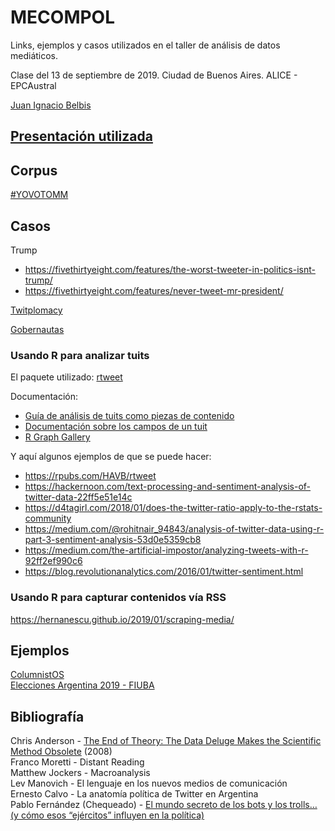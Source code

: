 # MECOMPOL
Links, ejemplos y casos utilizados en el taller de análisis de datos mediáticos.

Clase del 13 de septiembre de 2019. Ciudad de Buenos Aires. ALICE - EPCAustral  

[Juan Ignacio Belbis](http://twitter.com/juanibelbis)  

## [Presentación utilizada](https://drive.google.com/file/d/1GWXOPwI-h4dGcLodRQAmzcbpLCvDZP0w/view?usp=sharing)

## Corpus
[#YOVOTOMM](https://drive.google.com/file/d/1bVqQ7vGj9vsqp20Lgw0D-p6L0QAikFuK/view?usp=sharing)

## Casos
Trump
- https://fivethirtyeight.com/features/the-worst-tweeter-in-politics-isnt-trump/  
- https://fivethirtyeight.com/features/never-tweet-mr-president/  

[Twitplomacy](https://twiplomacy.com/)

[Gobernautas](https://publications.iadb.org/publications/spanish/document/El-gobernauta-latinoamericano-Estudio-del-perfil-de-los-gobernantes-latinoamericanos-en-redes-sociales.pdf)


### Usando R para analizar tuits  

El paquete utilizado: [rtweet](https://rtweet.info)  

Documentación:
- [Guía de análisis de tuits como piezas de contenido](https://docs.google.com/document/d/1257LzWGC0OAQmZWA-3V2MrNwlR9AxN2W2pu8QMC1r1g/edit?usp=sharing)
- [Documentación sobre los campos de un tuit](https://docs.google.com/spreadsheets/d/1U2F5i6PlrY9Iu07_tv3XRuf-1LDSTkQfeDkmo4FpPV0/edit?usp=sharing)
- [R Graph Gallery](https://www.r-graph-gallery.com/)

Y aquí algunos ejemplos de que se puede hacer:
- https://rpubs.com/HAVB/rtweet  
- https://hackernoon.com/text-processing-and-sentiment-analysis-of-twitter-data-22ff5e51e14c  
- https://d4tagirl.com/2018/01/does-the-twitter-ratio-apply-to-the-rstats-community  
- https://medium.com/@rohitnair_94843/analysis-of-twitter-data-using-r-part-3-sentiment-analysis-53d0e5359cb8  
- https://medium.com/the-artificial-impostor/analyzing-tweets-with-r-92ff2ef990c6  
- https://blog.revolutionanalytics.com/2016/01/twitter-sentiment.html  


### Usando R para capturar contenidos vía RSS  
https://hernanescu.github.io/2019/01/scraping-media/


## Ejemplos

[ColumnistOS](http://economiafeminita.com/las-mujeres-firman-solo-el-15-de-las-notas-de-opinion-en-los-medios-argentinos/)  
[Elecciones Argentina 2019 - FIUBA](http://elecciones2019.fi.uba.ar)

## Bibliografía

Chris Anderson - [The End of Theory: The Data Deluge Makes the Scientific Method Obsolete](https://www.wired.com/2008/06/pb-theory/) (2008)  
Franco Moretti - Distant Reading  
Matthew Jockers - Macroanalysis  
Lev Manovich - El lenguaje en los nuevos medios de comunicación  
Ernesto Calvo - La anatomía política de Twitter en Argentina  
Pablo Fernández (Chequeado) - [El mundo secreto de los bots y los trolls… (y cómo esos “ejércitos” influyen en la política)](https://www.chequeado.com/investigacion/el-mundo-secreto-de-los-bots-y-los-trolls-y-como-esos-ejercitos-influyen-en-la-politica/)
